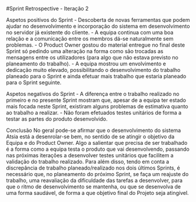 #Sprint Retrospective - Iteração 2
    
Aspetos positivos do Sprint
    - Descoberta de novas ferramentas que podem ajudar no desenvolvimento e incorporação do sistema em desenvolvimento no servidor já existente do cliente. 
    - A equipa continua com uma boa relação e a comunicação entre os membros dá-se naturalmente sem problemas.
    - O Product Owner gostou do material entregue no final deste Sprint só pedindo uma alteração na forma como são trocadas as mensagens entre os utilizadores (para algo que não estava previsto no planeamento do trabalho).
    - A equipa mostrou um envolvimento e dedicação muito elevado, possibilitando o desenvolvimento do trabalho planeado para o Sprint e ainda efetuar mais trabalho que estaria planeado para o Sprint seguinte.

Aspetos negativos do Sprint
    - A diferença entre o trabalho realizado no primeiro e no presente Sprint mostram que, apesar de a equipa ter estado mais focada neste Sprint, existiram alguns problemas de estimativa quanto ao trabalho a realizar. 
    - Não foram efetuados testes unitários de forma a testar as partes do produto desenvolvido.

Conclusão
No geral pode-se afirmar que o desenvolvimento do sistema Atsia está a desenrolar-se bem, no sentido de se atingir o objetivo da Equipa e do Product Owner.
Algo a salientar que precisa de ser trabalhado é a forma como a equipa testa o produto que vai desenvolvendo, passando nas próximas iterações a desenvolver testes unitários que facilitem a validação do trabalho realizado. Para além disso, tendo em conta a discrepância de trabalho planeado/realizado nos dois últimos Sprints, é necessário que, no planeamento do próximo Sprint, se faça um reajuste do trabalho, uma reavaliação da dificuldade das tarefas a desenvolver, para que o ritmo de desenvolvimento se mantenha, ou que se desenvolva de uma forma saudável, de forma a que objetivo final do Projeto seja atingível.

